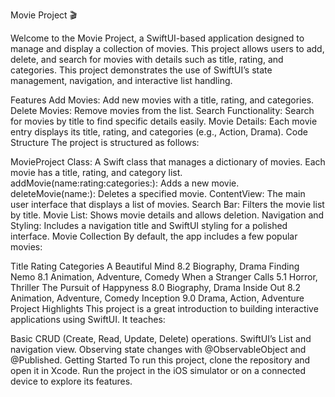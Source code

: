 Movie Project 🎬

Welcome to the Movie Project, a SwiftUI-based application designed to manage and display a collection of movies. This project allows users to add, delete, and search for movies with details such as title, rating, and categories. This project demonstrates the use of SwiftUI’s state management, navigation, and interactive list handling.

Features
Add Movies: Add new movies with a title, rating, and categories.
Delete Movies: Remove movies from the list.
Search Functionality: Search for movies by title to find specific details easily.
Movie Details: Each movie entry displays its title, rating, and categories (e.g., Action, Drama).
Code Structure
The project is structured as follows:

MovieProject Class: A Swift class that manages a dictionary of movies. Each movie has a title, rating, and category list.
addMovie(name:rating:categories:): Adds a new movie.
deleteMovie(name:): Deletes a specified movie.
ContentView: The main user interface that displays a list of movies.
Search Bar: Filters the movie list by title.
Movie List: Shows movie details and allows deletion.
Navigation and Styling: Includes a navigation title and SwiftUI styling for a polished interface.
Movie Collection
By default, the app includes a few popular movies:

Title	Rating	Categories
A Beautiful Mind	8.2	Biography, Drama
Finding Nemo	8.1	Animation, Adventure, Comedy
When a Stranger Calls	5.1	Horror, Thriller
The Pursuit of Happyness	8.0	Biography, Drama
Inside Out	8.2	Animation, Adventure, Comedy
Inception	9.0	Drama, Action, Adventure
Project Highlights
This project is a great introduction to building interactive applications using SwiftUI. It teaches:

Basic CRUD (Create, Read, Update, Delete) operations.
SwiftUI’s List and navigation view.
Observing state changes with @ObservableObject and @Published.
Getting Started
To run this project, clone the repository and open it in Xcode. Run the project in the iOS simulator or on a connected device to explore its features.

